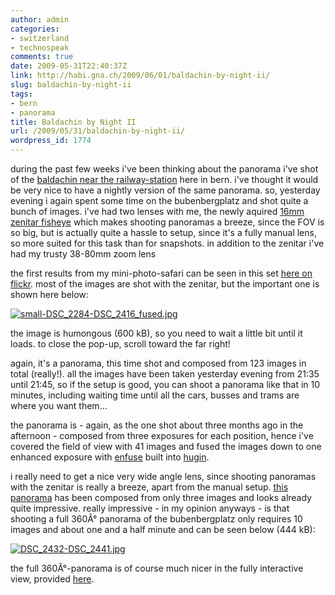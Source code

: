 ```yaml
---
author: admin
categories:
- switzerland
- technospeak
comments: true
date: 2009-05-31T22:40:37Z
link: http://habi.gna.ch/2009/06/01/baldachin-by-night-ii/
slug: baldachin-by-night-ii
tags:
- bern
- panorama
title: Baldachin by Night II
url: /2009/05/31/baldachin-by-night-ii/
wordpress_id: 1774
---
```


during the past few weeks i've been thinking about the panorama i've shot of the [baldachin near the railway-station](http://habi.gna.ch/2009/02/22/ein-samstag-nachmittag-in-der-stadt/) here in bern. i've thought it would be very nice to have a nightly version of the same panorama. so, yesterday evening i again spent some time on the bubenbergplatz and shot quite a bunch of images. i've had two lenses with me, the newly aquired [16mm zenitar fisheye](http://www.kenrockwell.com/zenit/zenitar-16mm.htm) which makes shooting panoramas a breeze, since the FOV is so big, but is actually quite a hassle to setup, since it's a fully manual lens, so more suited for this task than for snapshots. in addition to the zenitar i've had my trusty 38-80mm zoom lens




the first results from my mini-photo-safari can be seen in this set [here on flickr](http://www.flickr.com/photos/habi/sets/72157618981051701/). most of the images are shot with the zenitar, but the important one is shown here below:




[![small-DSC_2284-DSC_2416_fused.jpg](http://habi.gna.ch/wp-content/uploads/2009/06/small-dsc-2284-dsc-2416-fused2.jpg)](http://habi.gna.ch/wp-content/uploads/2009/06/small-dsc-2284-dsc-2416-fused1.jpg)




the image is humongous (600 kB), so you need to wait a little bit until it loads. to close the pop-up, scroll toward the far right!




again, it's a panorama, this time shot and composed from 123 images in total (really!). all the images have been taken yesterday evening from 21:35 until 21:45, so if the setup is good, you can shoot a panorama like that in 10 minutes, including waiting time until all the cars, busses and trams are where you want them...




the panorama is - again, as the one shot about three months ago in the afternoon - composed from three exposures for each position, hence i've covered the field of view with 41 images and fused the images down to one enhanced exposure with [enfuse](http://enblend.sourceforge.net/) built into [hugin](http://hugin.sourceforge.net/).




i really need to get a nice very wide angle lens, since shooting panoramas with the zenitar is really a breeze, apart from the manual setup. [this panorama](http://www.flickr.com/photos/habi/3579181827/) has been composed from only three images and looks already quite impressive. really impressive - in my opinion anyways - is that shooting a full 360Â° panorama of the bubenbergplatz only requires 10 images and about one and a half minute and can be seen below (444 kB):




[![DSC_2432-DSC_2441.jpg](http://habi.gna.ch/wp-content/uploads/2009/06/dsc-2432-dsc-24411.jpg)](http://habi.gna.ch/wp-content/uploads/2009/06/dsc-2432-dsc-2441.jpg)




the full 360Â°-panorama is of course much nicer in the fully interactive view, provided [here](http://habi.gna.ch/panoramas/bubenbergplatz.html).



